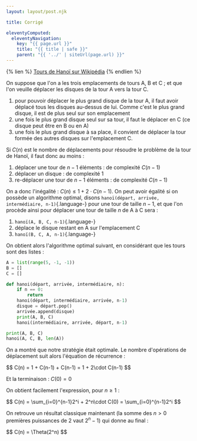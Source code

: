 ```yaml
---
layout: layout/post.njk

title: Corrigé

eleventyComputed:
  eleventyNavigation:
    key: "{{ page.url }}"
    title: "{{ title | safe }}"
    parent: "{{ '../' | siteUrl(page.url) }}"
---
```


{% lien %}
[Tours de Hanoï sur Wikipédia](https://fr.wikipedia.org/wiki/Tours_de_Hano%C3%AF)
{% endlien %}

On suppose que l'on a les trois emplacements de tours A, B et C ; et que l'on veuille déplacer les disques de la tour A vers la tour C.

1. pour pouvoir déplacer le plus grand disque de la tour A, il faut avoir déplacé tous les disques au-dessus de lui. Comme c'est le plus grand disque, il est de plus seul sur son emplacement
2. une fois le plus grand disque seul sur sa tour, il faut le déplacer en C (ce disque peut être en B ou en A)
3. une fois le plus grand disque à sa place, il convient de déplacer la tour formée des autres disques sur l'emplacement C.

Si $C(n)$ est le nombre de déplacements pour résoudre le problème de la tour de Hanoï, il faut donc au moins :

1. déplacer une tour de $n-1$ éléments : de complexité $C(n-1)$
2. déplacer un disque : de complexité $1$
3. re-déplacer une tour de $n-1$ éléments : de complexité $C(n-1)$

On a donc l'inégalité : $C(n) \leq 1 + 2 \cdot C(n-1)$. On peut avoir égalité si on possède un algorithme optimal, disons `hanoï(départ, arrivée, intermédiaire, n-1)`{.language-} pour une tour de taille $n-1$, et que l'on procède ainsi pour déplacer une tour de taille $n$ de A à C sera :

1. `hanoï(A, B, C, n-1)`{.language-}
2. déplace le disque restant en A sur l'emplacement C
3. `hanoï(B, C, A, n-1)`{.language-}

On obtient alors l'algorithme optimal suivant, en considérant que les tours sont des listes :

```python
A = list(range(5, -1, -1))
B = []
C = []

def hanoi(départ, arrivée, intermédiaire, n):
    if n == 0:
        return
    hanoi(départ, intermédiaire, arrivée, n-1)
    disque = départ.pop()
    arrivée.append(disque)
    print(A, B, C)
    hanoi(intermédiaire, arrivée, départ, n-1)

print(A, B, C)
hanoi(A, C, B, len(A))
```

On a montré que notre stratégie était optimale. Le nombre d'opérations de déplacement suit alors l'équation de récurrence :

<div>
$$
C(n) = 1 + C(n-1) + C(n-1) = 1 + 2\cdot C(n-1)
$$
</div>

Et la terminaison : $C(0) = 0$

On obtient facilement l'expression, pour $n\geq 1$ :

<div>
$$
C(n) = \sum_{i=0}^{n-1}2^i + 2^n\cdot C(0) = \sum_{i=0}^{n-1}2^i
$$
</div>

On retrouve un résultat classique maintenant (la somme des $n>0$ premières puissances de 2 vaut $2^{n}-1$) qui donne au final :

<div>
$$
C(n) = \Theta(2^n)
$$
</div>
